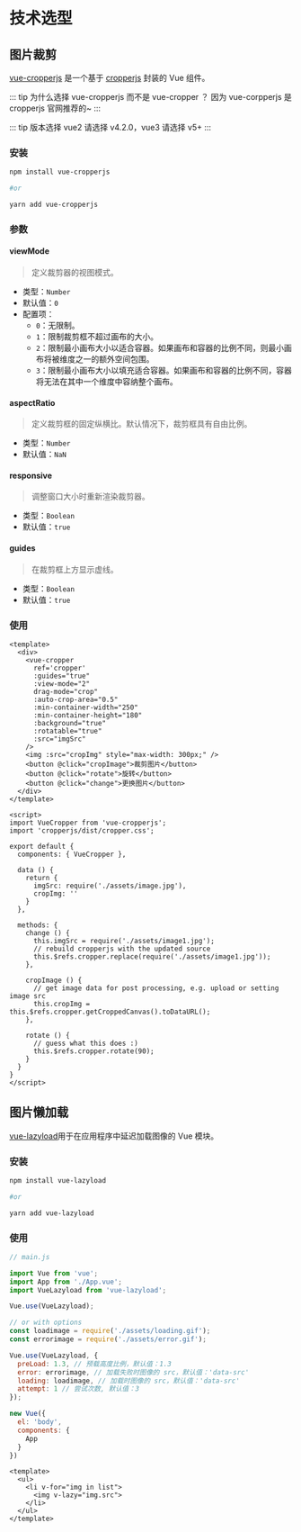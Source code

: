 # 技术选型

## 图片裁剪

[vue-cropperjs](https://github.com/Agontuk/vue-cropperjs) 是一个基于 [cropperjs](https://github.com/fengyuanchen/cropperjs) 封装的 Vue 组件。

::: tip 为什么选择 vue-cropperjs 而不是 vue-cropper ？
因为 vue-corpperjs 是 cropperjs 官网推荐的~
:::

::: tip 版本选择
vue2 请选择 v4.2.0，vue3 请选择 v5+
:::

### 安装

``` bash
npm install vue-cropperjs

#or

yarn add vue-cropperjs
```

### 参数

#### viewMode

> 定义裁剪器的视图模式。

- 类型：`Number`
- 默认值：`0`
- 配置项：
  - `0`：无限制。
  - `1`：限制裁剪框不超过画布的大小。
  - `2`：限制最小画布大小以适合容器。如果画布和容器的比例不同，则最小画布将被维度之一的额外空间包围。
  - `3`：限制最小画布大小以填充适合容器。如果画布和容器的比例不同，容器将无法在其中一个维度中容纳整个画布。

#### aspectRatio

> 定义裁剪框的固定纵横比。默认情况下，裁剪框具有自由比例。

- 类型：`Number`
- 默认值：`NaN`

#### responsive

> 调整窗口大小时重新渲染裁剪器。

- 类型：`Boolean`
- 默认值：`true`

#### guides

> 在裁剪框上方显示虚线。

- 类型：`Boolean`
- 默认值：`true`

### 使用

``` vue
<template>
  <div>
    <vue-cropper
      ref='cropper'
      :guides="true"
      :view-mode="2"
      drag-mode="crop"
      :auto-crop-area="0.5"
      :min-container-width="250"
      :min-container-height="180"
      :background="true"
      :rotatable="true"
      :src="imgSrc"
    />
    <img :src="cropImg" style="max-width: 300px;" />
    <button @click="cropImage">裁剪图片</button>
    <button @click="rotate">旋转</button>
    <button @click="change">更换图片</button>
  </div>
</template>

<script>
import VueCropper from 'vue-cropperjs';
import 'cropperjs/dist/cropper.css';

export default {
  components: { VueCropper },

  data () {
    return {
      imgSrc: require('./assets/image.jpg'),
      cropImg: ''
    }
  },

  methods: {
    change () {
      this.imgSrc = require('./assets/image1.jpg');
      // rebuild cropperjs with the updated source
      this.$refs.cropper.replace(require('./assets/image1.jpg'));
    },

    cropImage () {
      // get image data for post processing, e.g. upload or setting image src
      this.cropImg = this.$refs.cropper.getCroppedCanvas().toDataURL();
    },

    rotate () {
      // guess what this does :)
      this.$refs.cropper.rotate(90);
    }
  }
}
</script>
```

## 图片懒加载

[vue-lazyload](https://github.com/hilongjw/vue-lazyload)用于在应用程序中延迟加载图像的 Vue 模块。

### 安装

``` bash
npm install vue-lazyload

#or

yarn add vue-lazyload
```

### 使用

``` js
// main.js

import Vue from 'vue';
import App from './App.vue';
import VueLazyload from 'vue-lazyload';

Vue.use(VueLazyload);

// or with options
const loadimage = require('./assets/loading.gif');
const errorimage = require('./assets/error.gif');

Vue.use(VueLazyload, {
  preLoad: 1.3, // 预载高度比例，默认值：1.3
  error: errorimage, // 加载失败时图像的 src，默认值：'data-src'
  loading: loadimage, // 加载时图像的 src，默认值：'data-src'
  attempt: 1 // 尝试次数, 默认值：3
});

new Vue({
  el: 'body',
  components: {
    App
  }
})
```

``` vue
<template>
  <ul>
    <li v-for="img in list">
      <img v-lazy="img.src">
    </li>
  </ul>
</template>
```
